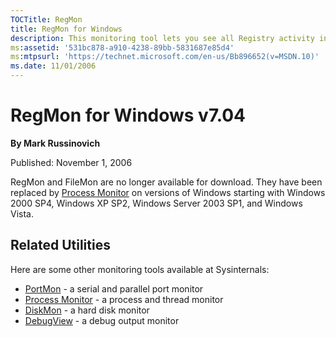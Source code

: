 ```yaml
--- 
TOCTitle: RegMon
title: RegMon for Windows
description: This monitoring tool lets you see all Registry activity in real-time.
ms:assetid: '531bc878-a910-4238-89bb-5831687e85d4'
ms:mtpsurl: 'https://technet.microsoft.com/en-us/Bb896652(v=MSDN.10)'
ms.date: 11/01/2006
---
```


RegMon for Windows v7.04
========================

**By Mark Russinovich**

Published: November 1, 2006

RegMon and FileMon are no longer available for download. They have been
replaced by [Process Monitor](procmon.md) on versions
of Windows starting with Windows 2000 SP4, Windows XP SP2, Windows
Server 2003 SP1, and Windows Vista.

## Related Utilities

Here are some other monitoring tools available at Sysinternals:

-   [PortMon](portmon.md) -
    a serial and parallel port monitor
-   [Process
    Monitor](procmon.md) -
    a process and thread monitor
-   [DiskMon](diskmon.md) -
    a hard disk monitor
-   [DebugView](debugview.md) -
    a debug output monitor  
      
